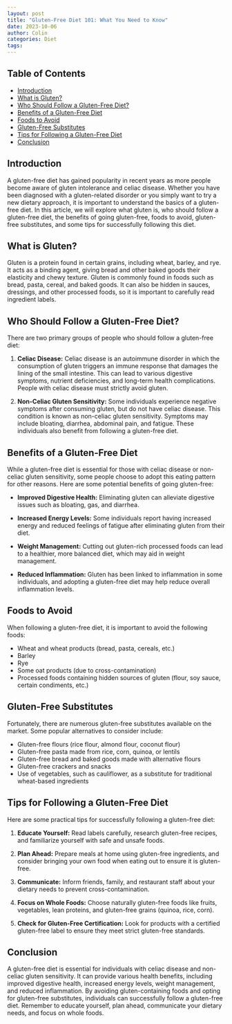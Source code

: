 ```yaml
---
layout: post
title: "Gluten-Free Diet 101: What You Need to Know"
date: 2023-10-06
author: Colin
categories: Diet
tags: 
---
```


## Table of Contents
- [Introduction](#introduction)
- [What is Gluten?](#what-is-gluten)
- [Who Should Follow a Gluten-Free Diet?](#who-should-follow-a-gluten-free-diet)
- [Benefits of a Gluten-Free Diet](#benefits-of-a-gluten-free-diet)
- [Foods to Avoid](#foods-to-avoid)
- [Gluten-Free Substitutes](#gluten-free-substitutes)
- [Tips for Following a Gluten-Free Diet](#tips-for-following-a-gluten-free-diet)
- [Conclusion](#conclusion)

## Introduction
A gluten-free diet has gained popularity in recent years as more people become aware of gluten intolerance and celiac disease. Whether you have been diagnosed with a gluten-related disorder or you simply want to try a new dietary approach, it is important to understand the basics of a gluten-free diet. In this article, we will explore what gluten is, who should follow a gluten-free diet, the benefits of going gluten-free, foods to avoid, gluten-free substitutes, and some tips for successfully following this diet.

## What is Gluten?
Gluten is a protein found in certain grains, including wheat, barley, and rye. It acts as a binding agent, giving bread and other baked goods their elasticity and chewy texture. Gluten is commonly found in foods such as bread, pasta, cereal, and baked goods. It can also be hidden in sauces, dressings, and other processed foods, so it is important to carefully read ingredient labels.

## Who Should Follow a Gluten-Free Diet?
There are two primary groups of people who should follow a gluten-free diet:

1. **Celiac Disease:** Celiac disease is an autoimmune disorder in which the consumption of gluten triggers an immune response that damages the lining of the small intestine. This can lead to various digestive symptoms, nutrient deficiencies, and long-term health complications. People with celiac disease must strictly avoid gluten.

2. **Non-Celiac Gluten Sensitivity:** Some individuals experience negative symptoms after consuming gluten, but do not have celiac disease. This condition is known as non-celiac gluten sensitivity. Symptoms may include bloating, diarrhea, abdominal pain, and fatigue. These individuals also benefit from following a gluten-free diet.

## Benefits of a Gluten-Free Diet
While a gluten-free diet is essential for those with celiac disease or non-celiac gluten sensitivity, some people choose to adopt this eating pattern for other reasons. Here are some potential benefits of going gluten-free:

- **Improved Digestive Health:** Eliminating gluten can alleviate digestive issues such as bloating, gas, and diarrhea.

- **Increased Energy Levels:** Some individuals report having increased energy and reduced feelings of fatigue after eliminating gluten from their diet.

- **Weight Management:** Cutting out gluten-rich processed foods can lead to a healthier, more balanced diet, which may aid in weight management.

- **Reduced Inflammation:** Gluten has been linked to inflammation in some individuals, and adopting a gluten-free diet may help reduce overall inflammation levels.

## Foods to Avoid
When following a gluten-free diet, it is important to avoid the following foods:

- Wheat and wheat products (bread, pasta, cereals, etc.)
- Barley
- Rye
- Some oat products (due to cross-contamination)
- Processed foods containing hidden sources of gluten (flour, soy sauce, certain condiments, etc.)

## Gluten-Free Substitutes
Fortunately, there are numerous gluten-free substitutes available on the market. Some popular alternatives to consider include:

- Gluten-free flours (rice flour, almond flour, coconut flour)
- Gluten-free pasta made from rice, corn, quinoa, or lentils
- Gluten-free bread and baked goods made with alternative flours
- Gluten-free crackers and snacks
- Use of vegetables, such as cauliflower, as a substitute for traditional wheat-based ingredients

## Tips for Following a Gluten-Free Diet
Here are some practical tips for successfully following a gluten-free diet:

1. **Educate Yourself:** Read labels carefully, research gluten-free recipes, and familiarize yourself with safe and unsafe foods.

2. **Plan Ahead:** Prepare meals at home using gluten-free ingredients, and consider bringing your own food when eating out to ensure it is gluten-free.

3. **Communicate:** Inform friends, family, and restaurant staff about your dietary needs to prevent cross-contamination.

4. **Focus on Whole Foods:** Choose naturally gluten-free foods like fruits, vegetables, lean proteins, and gluten-free grains (quinoa, rice, corn).

5. **Check for Gluten-Free Certification:** Look for products with a certified gluten-free label to ensure they meet strict gluten-free standards.

## Conclusion
A gluten-free diet is essential for individuals with celiac disease and non-celiac gluten sensitivity. It can provide various health benefits, including improved digestive health, increased energy levels, weight management, and reduced inflammation. By avoiding gluten-containing foods and opting for gluten-free substitutes, individuals can successfully follow a gluten-free diet. Remember to educate yourself, plan ahead, communicate your dietary needs, and focus on whole foods.